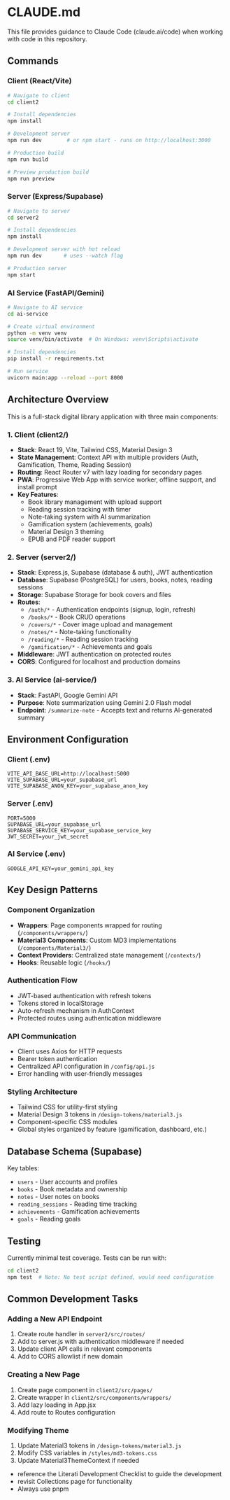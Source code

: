 # CLAUDE.md

This file provides guidance to Claude Code (claude.ai/code) when working with code in this repository.

## Commands

### Client (React/Vite)
```bash
# Navigate to client
cd client2

# Install dependencies
npm install

# Development server
npm run dev        # or npm start - runs on http://localhost:3000

# Production build
npm run build

# Preview production build
npm run preview
```

### Server (Express/Supabase)
```bash
# Navigate to server
cd server2

# Install dependencies
npm install

# Development server with hot reload
npm run dev       # uses --watch flag

# Production server
npm start
```

### AI Service (FastAPI/Gemini)
```bash
# Navigate to AI service
cd ai-service

# Create virtual environment
python -m venv venv
source venv/bin/activate  # On Windows: venv\Scripts\activate

# Install dependencies
pip install -r requirements.txt

# Run service
uvicorn main:app --reload --port 8000
```

## Architecture Overview

This is a full-stack digital library application with three main components:

### 1. Client (client2/)
- **Stack**: React 19, Vite, Tailwind CSS, Material Design 3
- **State Management**: Context API with multiple providers (Auth, Gamification, Theme, Reading Session)
- **Routing**: React Router v7 with lazy loading for secondary pages
- **PWA**: Progressive Web App with service worker, offline support, and install prompt
- **Key Features**:
  - Book library management with upload support
  - Reading session tracking with timer
  - Note-taking system with AI summarization
  - Gamification system (achievements, goals)
  - Material Design 3 theming
  - EPUB and PDF reader support

### 2. Server (server2/)
- **Stack**: Express.js, Supabase (database & auth), JWT authentication
- **Database**: Supabase (PostgreSQL) for users, books, notes, reading sessions
- **Storage**: Supabase Storage for book covers and files
- **Routes**:
  - `/auth/*` - Authentication endpoints (signup, login, refresh)
  - `/books/*` - Book CRUD operations
  - `/covers/*` - Cover image upload and management
  - `/notes/*` - Note-taking functionality
  - `/reading/*` - Reading session tracking
  - `/gamification/*` - Achievements and goals
- **Middleware**: JWT authentication on protected routes
- **CORS**: Configured for localhost and production domains

### 3. AI Service (ai-service/)
- **Stack**: FastAPI, Google Gemini API
- **Purpose**: Note summarization using Gemini 2.0 Flash model
- **Endpoint**: `/summarize-note` - Accepts text and returns AI-generated summary

## Environment Configuration

### Client (.env)
```
VITE_API_BASE_URL=http://localhost:5000
VITE_SUPABASE_URL=your_supabase_url
VITE_SUPABASE_ANON_KEY=your_supabase_anon_key
```

### Server (.env)
```
PORT=5000
SUPABASE_URL=your_supabase_url
SUPABASE_SERVICE_KEY=your_supabase_service_key
JWT_SECRET=your_jwt_secret
```

### AI Service (.env)
```
GOOGLE_API_KEY=your_gemini_api_key
```

## Key Design Patterns

### Component Organization
- **Wrappers**: Page components wrapped for routing (`/components/wrappers/`)
- **Material3 Components**: Custom MD3 implementations (`/components/Material3/`)
- **Context Providers**: Centralized state management (`/contexts/`)
- **Hooks**: Reusable logic (`/hooks/`)

### Authentication Flow
- JWT-based authentication with refresh tokens
- Tokens stored in localStorage
- Auto-refresh mechanism in AuthContext
- Protected routes using authentication middleware

### API Communication
- Client uses Axios for HTTP requests
- Bearer token authentication
- Centralized API configuration in `/config/api.js`
- Error handling with user-friendly messages

### Styling Architecture
- Tailwind CSS for utility-first styling
- Material Design 3 tokens in `/design-tokens/material3.js`
- Component-specific CSS modules
- Global styles organized by feature (gamification, dashboard, etc.)

## Database Schema (Supabase)

Key tables:
- `users` - User accounts and profiles
- `books` - Book metadata and ownership
- `notes` - User notes on books
- `reading_sessions` - Reading time tracking
- `achievements` - Gamification achievements
- `goals` - Reading goals

## Testing

Currently minimal test coverage. Tests can be run with:
```bash
cd client2
npm test  # Note: No test script defined, would need configuration
```

## Common Development Tasks

### Adding a New API Endpoint
1. Create route handler in `server2/src/routes/`
2. Add to server.js with authentication middleware if needed
3. Update client API calls in relevant components
4. Add to CORS allowlist if new domain

### Creating a New Page
1. Create page component in `client2/src/pages/`
2. Create wrapper in `client2/src/components/wrappers/`
3. Add lazy loading in App.jsx
4. Add route to Routes configuration

### Modifying Theme
1. Update Material3 tokens in `/design-tokens/material3.js`
2. Modify CSS variables in `/styles/md3-tokens.css`
3. Update Material3ThemeContext if needed
- reference the Literati Development Checklist to guide the development
- revisit Collections page for functionality
- Always use pnpm